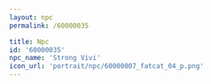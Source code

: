 ```yaml
---
layout: npc
permalink: /60000035

title: Npc
id: '60000035'
npc_name: 'Strong Vivi'
icon_url: 'portrait/npc/60000007_fatcat_04_p.png'
---
```

